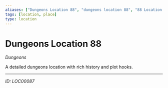 ```yaml
---
aliases: ["Dungeons Location 88", "dungeons location 88", "88 Location Dungeons"]
tags: [location, place]
type: location
---
```


# Dungeons Location 88

*Dungeons*

A detailed dungeons location with rich history and plot hooks.

---
*ID: LOC00087*